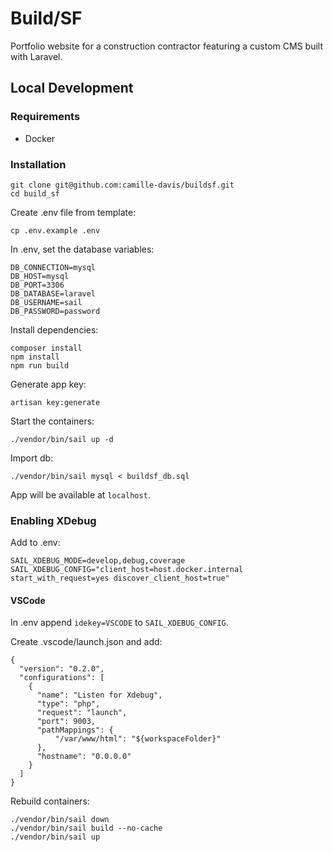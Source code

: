 # Build/SF

Portfolio website for a construction contractor featuring a custom CMS built with Laravel.

## Local Development

### Requirements

* Docker

### Installation

```
git clone git@github.com:camille-davis/buildsf.git
cd build_sf
```

Create .env file from template:
```
cp .env.example .env
```

In .env, set the database variables:
```
DB_CONNECTION=mysql
DB_HOST=mysql
DB_PORT=3306
DB_DATABASE=laravel
DB_USERNAME=sail
DB_PASSWORD=password
```

Install dependencies:
```
composer install
npm install
npm run build
```

Generate app key:
```
artisan key:generate
```

Start the containers:
```
./vendor/bin/sail up -d
```

Import db:
```
./vendor/bin/sail mysql < buildsf_db.sql
```

App will be available at `localhost`.

### Enabling XDebug

Add to .env:
```
SAIL_XDEBUG_MODE=develop,debug,coverage
SAIL_XDEBUG_CONFIG="client_host=host.docker.internal start_with_request=yes discover_client_host=true"
```

#### VSCode

In .env append ```idekey=VSCODE``` to ```SAIL_XDEBUG_CONFIG```.

Create .vscode/launch.json and add:
```
{
  "version": "0.2.0",
  "configurations": [
    {
      "name": "Listen for Xdebug",
      "type": "php",
      "request": "launch",
      "port": 9003,
      "pathMappings": {
          "/var/www/html": "${workspaceFolder}"
      },
      "hostname": "0.0.0.0"
    }
  ]
}
```

Rebuild containers:
```
./vendor/bin/sail down
./vendor/bin/sail build --no-cache
./vendor/bin/sail up
```

